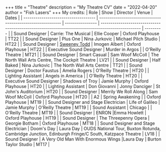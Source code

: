 +++
title = "Theatre"
description = "My Theatre CV"
date = "2022-04-20"
author = "Fish Lasers"
+++
My credits:
| Role                                 | Show                                                        | Director         | Venue                                                                                              | Dates      |
| ------------------------------------ | ----------------------------------------------------------- | ---------------- | -------------------------------------------------------------------------------------------------- | --------- |
| Sound Designer                       | Carrie: The Musical                                         | Ellie Cooper     | Oxford Playhouse                                                                                   | TT22      |
| Sound Designer                       | Plus One                                                    | Nina Jurkovic    | Michael Pilch Studio                                                                               | HT22      |
| Sound Designer                       | [Sweeney Todd](https://www.00productions.co.uk/sweeney-todd)                                                | Imogen Albert    | Oxford Playhouse                                                                                   | HT22      |
| Executive Sound Designer             | Murder in Argos                                             |                  | O'Reilly Theatre                                                                                   | MT21      |
| Sound Designer                       | Smart Casual                                                | Sam Woof McColl  | The North Wall Arts Centre, The Cockpit Theatre                                    | LV21 |
| Sound Designer                       | Half Baked                                                  | Nina Jurkovic    | The North Wall Arts Centre                                                                         | TT21      |
| Sound Designer                       | Doctor Faustus                                              | Amelia Rogers    | O'Reilly Theatre                                                                                   | HT20      |
| Lighting Assistant                   | Angels in America                                           |                  | O'Reilly Theatre                                                                                   | HT20      |
| Executive Sound Designer             | Shadows of Troy                                             | Jamie Murphy     | Oxford Playhouse                                                                                   | HT20      |
| Lighting Assistant                   | Don Giovanni                                                | Jonny Danciger   | St John's Auditorium                                                                               | HT20      |
| Sound Designer                       | Merrily We Roll Along                                       | Sam Woof McColl  | Oxford Playhouse                                                                                   | HT20      |
| A2                                   | Spring Awakening                                            |                  | Oxford Playhouse                                                                                   | MT19      |
| Sound Designer and Stage Electrician | Life of Galileo                                             | Jamie Murphy     | O'Reilly Theatre                                                                                   | MT19      |
| Sound Assistant                      | Chicago                                                     |                  | O'Reilly Theatre                                                                                   | MT19      |
| Sound Designer                       | ENRON                                                       |Emma Howlett                 | Oxford Playhouse                                                                                   | HT19      |
| Sound Designer                       | The Threepenny Opera                                        | Georgie Botham   | Oxford Playhouse                                                                                   | MT18      |
| Sound Designer and Stage Electrician | Doom's Day                                                  | Laura Day        | OUDS National Tour, Buxton Rotunda, Cambridge Junction, Edinburgh Fringe/C South, Katzpace Theatre | LV18 |
| Sound Designer                       | A Very Old Man With Enormous Wings                           |Laura Day                  | Burton Taylor Studio                                                                               | MT17      |


